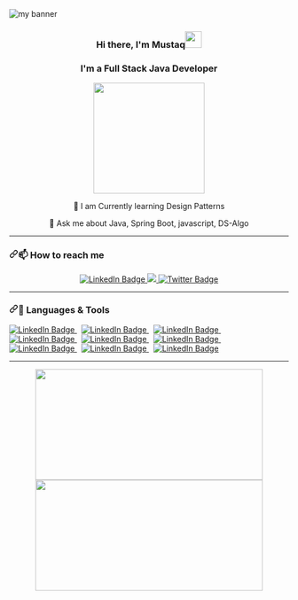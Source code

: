 <img src="https://user-images.githubusercontent.com/97461845/163194036-dae5524b-af8a-412a-a028-3e557584823b.jpg" alt="my banner">
<h3><p align="center">Hi there, I'm Mustaq<img src="https://media.giphy.com/media/hvRJCLFzcasrR4ia7z/giphy.gif" width="30px" font-weight="bold"/></p></h3>

<h3><p align="center">I'm a Full Stack Java Developer</p></h3>

<div align="center"><img src="https://cdn1.iconfinder.com/data/icons/data-science-1-1/512/20-512.png" height="200" width="200"></div>
<div align="center" dir="auto">
   <p dir="auto"> <g-emoji class="g-emoji" alias="speech_balloon" fallback-src="https://github.githubassets.com/images/icons/emoji/unicode/1f4ac.png">🌱</g-emoji> I am Currently learning Design Patterns</p>
   <p dir="auto"> <g-emoji class="g-emoji" alias="speech_balloon" fallback-src="https://github.githubassets.com/images/icons/emoji/unicode/1f4ac.png">💬</g-emoji> Ask me about Java, Spring Boot, javascript, DS-Algo</p>
</div>

<hr>
<h3 dir="auto"><a id="user-content---im-currently-working-with-" class="anchor" aria-hidden="true" href="#--im-currently-working-with-"><svg class="octicon octicon-link" viewBox="0 0 16 16" version="1.1" width="16" height="16" aria-hidden="true"><path fill-rule="evenodd" d="M7.775 3.275a.75.75 0 001.06 1.06l1.25-1.25a2 2 0 112.83 2.83l-2.5 2.5a2 2 0 01-2.83 0 .75.75 0 00-1.06 1.06 3.5 3.5 0 004.95 0l2.5-2.5a3.5 3.5 0 00-4.95-4.95l-1.25 1.25zm-4.69 9.64a2 2 0 010-2.83l2.5-2.5a2 2 0 012.83 0 .75.75 0 001.06-1.06 3.5 3.5 0 00-4.95 0l-2.5 2.5a3.5 3.5 0 004.95 4.95l1.25-1.25a.75.75 0 00-1.06-1.06l-1.25 1.25a2 2 0 01-2.83 0z"></path></svg></a><g-emoji class="g-emoji" alias="telescope" fallback-src="https://github.githubassets.com/images/icons/emoji/unicode/1f52d.png">📫</g-emoji>  How to reach me</h3>

<div id="badges" align="center">
  <a href="https://www.linkedin.com/in/mohammed-mustaq/">
    <img src="https://img.shields.io/badge/LinkedIn-blue?style=for-the-badge&logo=linkedin&logoColor=white" alt="LinkedIn Badge"/>
  </a>
   <a href="mailto:abkhanmustaq@gmail.com">
        <img src="https://img.shields.io/badge/Gmail-D14836?style=for-the-badge&amp;logo=gmail&amp;logoColor=white" style="max-width: 100%;">
      </a>
  <a href="https://twitter.com/abkhanmustaq">
    <img src="https://img.shields.io/badge/Twitter-blue?style=for-the-badge&logo=twitter&logoColor=white" alt="Twitter Badge"/>
  </a>
   
</div>
<hr>
<h3 dir="auto"><a id="user-content---im-currently-working-with-" class="anchor" aria-hidden="true" href="#--im-currently-working-with-"><svg class="octicon octicon-link" viewBox="0 0 16 16" version="1.1" width="16" height="16" aria-hidden="true"><path fill-rule="evenodd" d="M7.775 3.275a.75.75 0 001.06 1.06l1.25-1.25a2 2 0 112.83 2.83l-2.5 2.5a2 2 0 01-2.83 0 .75.75 0 00-1.06 1.06 3.5 3.5 0 004.95 0l2.5-2.5a3.5 3.5 0 00-4.95-4.95l-1.25 1.25zm-4.69 9.64a2 2 0 010-2.83l2.5-2.5a2 2 0 012.83 0 .75.75 0 001.06-1.06 3.5 3.5 0 00-4.95 0l-2.5 2.5a3.5 3.5 0 004.95 4.95l1.25-1.25a.75.75 0 00-1.06-1.06l-1.25 1.25a2 2 0 01-2.83 0z"></path></svg></a><g-emoji class="g-emoji" alias="telescope" fallback-src="https://github.githubassets.com/images/icons/emoji/unicode/1f52d.png">🚀</g-emoji>  Languages & Tools</h3>
   
<div id="skills-badges">
   <a href="">
    <img src="https://img.shields.io/badge/Java-ED8B00?style=for-the-badge&logo=java&logoColor=blue" alt="LinkedIn Badge"/>
  </a>
  &nbsp;
   <a href="">
    <img src="https://img.shields.io/badge/JPA-skyblue?style=for-the-badge&logo=hibernate&logoColor=white" alt="LinkedIn Badge"/>
  </a>
  &nbsp;
  <a href="">
    <img src="https://img.shields.io/badge/MySQL-3e6e93?style=for-the-badge&logo=mysql&logoColor=white" alt="LinkedIn Badge"/>
  </a>
   &nbsp;
   <a href="">
    <img src="https://img.shields.io/badge/Spring Boot-6DB33F?style=for-the-badge&logo=spring-boot&logoColor=white" alt="LinkedIn Badge"/>
  </a>
  &nbsp;
  
  <a href="">
    <img src="https://camo.githubusercontent.com/92acee6631856371ba17a0dbb1b044948dab754954db0ca32a34b83ebd254392/68747470733a2f2f696d672e736869656c64732e696f2f62616467652f68746d6c352532302d2532336533346632362e7376673f267374796c653d666f722d7468652d6261646765266c6f676f3d68746d6c35266c6f676f436f6c6f723d7768697465" alt="LinkedIn Badge"/>
  </a>
  &nbsp;
   <a href="">
    <img src="https://camo.githubusercontent.com/1ed25c5e93c387a74ce11eb6b6a94659235636df2c1b3ae75817b271c83f1be4/68747470733a2f2f696d672e736869656c64732e696f2f62616467652f435353332d3135373242363f267374796c653d666f722d7468652d6261646765266c6f676f3d63737333266c6f676f436f6c6f723d7768697465" alt="LinkedIn Badge"/>
  </a>
  &nbsp;
   <a href="">
    <img src="https://img.shields.io/badge/JavaScript-F7DF1E?style=for-the-badge&logo=javascript&logoColor=black" alt="LinkedIn Badge"/>
  </a>
  &nbsp;
  <a href="">
    <img src="https://img.shields.io/badge/Bootstrap-563D7C?style=for-the-badge&logo=bootstrap&logoColor=white" alt="LinkedIn Badge"/>
  </a>
  &nbsp;
  <a href="">
    <img src="https://img.shields.io/badge/jQuery-0769AD?style=for-the-badge&logo=jquery&logoColor=white" alt="LinkedIn Badge"/>
  </a>  
</div>
   
<hr>

<div align="center" id="stats">
   <img src="https://github-readme-stats.vercel.app/api/top-langs/?username=mustaq-amd&layout=compact&theme=tokyonight" width="410" height="200"/>
   <img src="https://github-readme-stats.vercel.app/api?username=mustaq-amd&layout=compact&theme=tokyonight" width="410" height="200"/>
</div>





                                          

<!--
**mustaq-amd/mustaq-amd** is a ✨ _special_ ✨ repository because its `README.md` (this file) appears on your GitHub profile.

Here are some ideas to get you started:

- 🔭 I’m currently working on ...
- 🌱 I’m currently learning ...
- 👯 I’m looking to collaborate on ...
- 🤔 I’m looking for help with ...
- 💬 Ask me about ...
- 📫 How to reach me: ...
- 😄 Pronouns: ...
- ⚡ Fun fact: ...
-->
